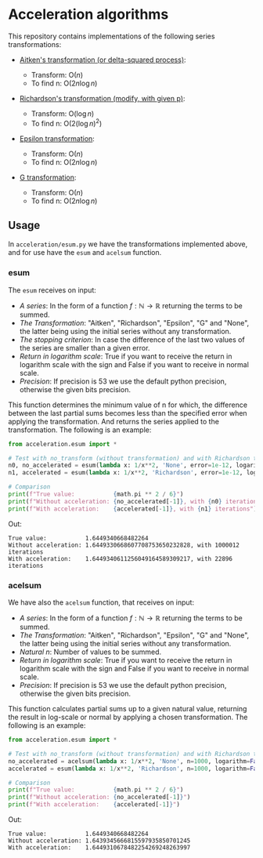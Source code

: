 Acceleration algorithms
==================

This repository contains implementations of the following series transformations:

* [Aitken's transformation (or delta-squared process)](https://en.wikipedia.org/wiki/Aitken%27s_delta-squared_process):
  - Transform: O($n$)
  - To find n: O($2n\log n$)

* [Richardson's transformation (modify, with given p)](https://en.wikipedia.org/wiki/Richardson_extrapolation):
  - Transform: O($\log n$)
  - To find n: O($2(\log n)^2$)

* [Epsilon transformation](https://www.sciencedirect.com/science/article/pii/S0377042700003551):
  - Transform: O($n$)
  - To find n: O($2n\log n$)

* [G transformation](https://epubs.siam.org/doi/abs/10.1137/0704032?journalCode=sjnaam):
  - Transform: O($n$)
  - To find n: O($2n\log n$)

## Usage

In `acceleration/esum.py` we have the transformations implemented above, and for use have the `esum` and `acelsum` function.

### esum
The `esum` receives on input:

- *A series*: In the form of a function $f: \mathbb{N} \to \mathbb{R}$ returning the terms to be summed.
- *The Transformation*: "Aitken", "Richardson", "Epsilon", "G" and "None", the latter being using the initial series without any transformation.
- *The stopping criterion*: In case the difference of the last two values of the series are smaller than a given error.
- *Return in logarithm scale*: True if you want to receive the return in logarithm scale with the sign and False if you want to receive in normal scale.
- *Precision*: If precision is 53 we use the default python precision, otherwise the given bits precision.

This function determines the minimum value of n for which, the difference between the last partial sums becomes less than the specified error when applying the transformation. And returns the series applied to the transformation. The following is an example:


```python
from acceleration.esum import *

# Test with no_transform (without transformation) and with Richardson transformation the basel problem
n0, no_accelerated = esum(lambda x: 1/x**2, 'None', error=1e-12, logarithm=False, precision=100)
n1, accelerated = esum(lambda x: 1/x**2, 'Richardson', error=1e-12, logarithm=False, precision=100)

# Comparison
print(f"True value:           {math.pi ** 2 / 6}")
print(f"Without acceleration: {no_accelerated[-1]}, with {n0} iterations")
print(f"With acceleration:    {accelerated[-1]}, with {n1} iterations")
```

Out:
```
True value:           1.6449340668482264
Without acceleration: 1.6449330668607708753650232828, with 1000012 iterations
With acceleration:    1.6449340611256049164589309217, with 22896 iterations
```

### acelsum
We have also the `acelsum` function, that receives on input:

- *A series*: In the form of a function $f: \mathbb{N} \to \mathbb{R}$ returning the terms to be summed.
- *The Transformation*: "Aitken", "Richardson", "Epsilon", "G" and "None", the latter being using the initial series without any transformation.
- *Natural n*: Number of values to be summed.
- *Return in logarithm scale*: True if you want to receive the return in logarithm scale with the sign and False if you want to receive in normal scale.
- *Precision*: If precision is 53 we use the default python precision, otherwise the given bits precision.

This function calculates partial sums up to a given natural value, returning the result in log-scale or normal by applying a chosen transformation. The following is an example:

```python
from acceleration.esum import *

# Test with no_transform (without transformation) and with Richardson transformation the basel problem
no_accelerated = acelsum(lambda x: 1/x**2, 'None', n=1000, logarithm=False, precision=100)
accelerated = esum(lambda x: 1/x**2, 'Richardson', n=1000, logarithm=False, precision=100)

# Comparison
print(f"True value:           {math.pi ** 2 / 6}")
print(f"Without acceleration: {no_accelerated[-1]}")
print(f"With acceleration:    {accelerated[-1]}")
```

Out:
```
True value:           1.6449340668482264
Without acceleration: 1.6439345666815597935850701245
With acceleration:    1.6449310678482254269248263997
```
